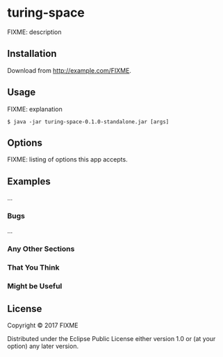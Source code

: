 # turing-space

FIXME: description

## Installation

Download from http://example.com/FIXME.

## Usage

FIXME: explanation

    $ java -jar turing-space-0.1.0-standalone.jar [args]

## Options

FIXME: listing of options this app accepts.

## Examples

...

### Bugs

...

### Any Other Sections
### That You Think
### Might be Useful

## License

Copyright © 2017 FIXME

Distributed under the Eclipse Public License either version 1.0 or (at
your option) any later version.
